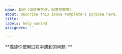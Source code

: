 ```yaml
---
name: 其他（如使用方法，配置参数等）
about: Describe this issue template's purpose here.
title: ''
labels: help wanted
assignees: ''

---
```


**描述你使用过程中遇到的问题: **
